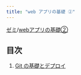 ```yaml
---
title: "web アプリの基礎 ②"
---
```

[ゼミ](../index.md)/[webアプリの基礎②](./index.md)

## 目次

1. [Git の基礎とデプロイ](./basic-git/index.md)
